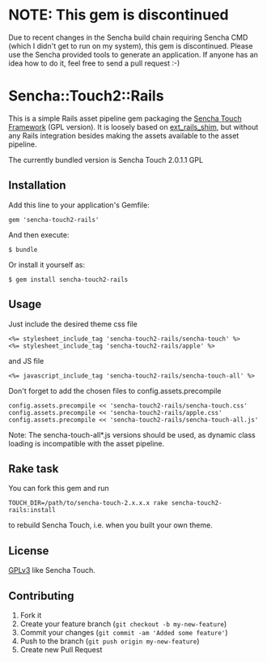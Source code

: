 # NOTE: This gem is discontinued
Due to recent changes in the Sencha build chain requiring Sencha CMD
(which I didn't get to run on my system), this gem is discontinued.
Please use the Sencha provided tools to generate an application.
If anyone has an idea how to do it, feel free to send a pull request :-)


# Sencha::Touch2::Rails

This is a simple Rails asset pipeline gem packaging the [Sencha Touch
Framework](http://www.sencha.com/products/touch/) (GPL version). It is
loosely based on [ext\_rails\_shim](https://github.com/sakuro/ext_rails_shim), 
but without any Rails integration besides making the assets available to
the asset pipeline.

The currently bundled version is Sencha Touch 2.0.1.1 GPL

## Installation

Add this line to your application's Gemfile:

    gem 'sencha-touch2-rails'

And then execute:

    $ bundle

Or install it yourself as:

    $ gem install sencha-touch2-rails

## Usage

Just include the desired theme css file

    <%= stylesheet_include_tag 'sencha-touch2-rails/sencha-touch' %>
    <%= stylesheet_include_tag 'sencha-touch2-rails/apple' %>

and JS file

    <%= javascript_include_tag 'sencha-touch2-rails/sencha-touch-all' %> 

Don't forget to add the chosen files to config.assets.precompile
    
    config.assets.precompile << 'sencha-touch2-rails/sencha-touch.css'
    config.assets.precompile << 'sencha-touch2-rails/apple.css'
    config.assets.precompile << 'sencha-touch2-rails/sencha-touch-all.js'

Note: The sencha-touch-all\*.js versions should be used, as dynamic class
loading is incompatible with the asset pipeline.

## Rake task

You can fork this gem and run

    TOUCH_DIR=/path/to/sencha-touch-2.x.x.x rake sencha-touch2-rails:install

to rebuild Sencha Touch, i.e. when you built your own theme.

## License

[GPLv3](http://www.gnu.org/copyleft/gpl.html) like Sencha Touch.

## Contributing

1. Fork it
2. Create your feature branch (`git checkout -b my-new-feature`)
3. Commit your changes (`git commit -am 'Added some feature'`)
4. Push to the branch (`git push origin my-new-feature`)
5. Create new Pull Request

